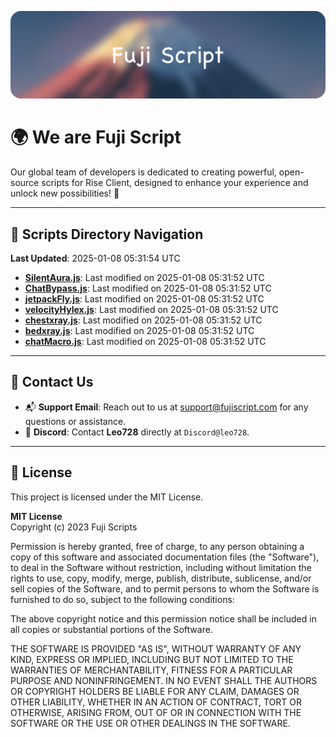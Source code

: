 ![Banner](.github/b.webp)

# 🌍 **We are Fuji Script**

Our global team of developers is dedicated to creating powerful, open-source scripts for Rise Client, designed to enhance your experience and unlock new possibilities! 🌟

---
<!-- SCRIPTS_NAVIGATION_START -->
## 📂 **Scripts Directory Navigation**

**Last Updated**: 2025-01-08 05:31:54 UTC

- **[SilentAura.js](scripts/SilentAura.js)**: Last modified on 2025-01-08 05:31:52 UTC
- **[ChatBypass.js](scripts/ChatBypass.js)**: Last modified on 2025-01-08 05:31:52 UTC
- **[jetpackFly.js](scripts/jetpackFly.js)**: Last modified on 2025-01-08 05:31:52 UTC
- **[velocityHylex.js](scripts/velocityHylex.js)**: Last modified on 2025-01-08 05:31:52 UTC
- **[chestxray.js](scripts/chestxray.js)**: Last modified on 2025-01-08 05:31:52 UTC
- **[bedxray.js](scripts/bedxray.js)**: Last modified on 2025-01-08 05:31:52 UTC
- **[chatMacro.js](scripts/chatMacro.js)**: Last modified on 2025-01-08 05:31:52 UTC

<!-- SCRIPTS_NAVIGATION_END -->

---

## 💬 **Contact Us**  
- 📬 **Support Email**: Reach out to us at [support@fujiscript.com](mailto:support@fujiscript.com) for any questions or assistance.  
- 💬 **Discord**: Contact **Leo728** directly at `Discord@leo728`.

---

## 📜 **License**

This project is licensed under the MIT License.  

**MIT License**  
Copyright (c) 2023 Fuji Scripts  

Permission is hereby granted, free of charge, to any person obtaining a copy of this software and associated documentation files (the "Software"), to deal in the Software without restriction, including without limitation the rights to use, copy, modify, merge, publish, distribute, sublicense, and/or sell copies of the Software, and to permit persons to whom the Software is furnished to do so, subject to the following conditions:  

The above copyright notice and this permission notice shall be included in all copies or substantial portions of the Software.  

THE SOFTWARE IS PROVIDED "AS IS", WITHOUT WARRANTY OF ANY KIND, EXPRESS OR IMPLIED, INCLUDING BUT NOT LIMITED TO THE WARRANTIES OF MERCHANTABILITY, FITNESS FOR A PARTICULAR PURPOSE AND NONINFRINGEMENT. IN NO EVENT SHALL THE AUTHORS OR COPYRIGHT HOLDERS BE LIABLE FOR ANY CLAIM, DAMAGES OR OTHER LIABILITY, WHETHER IN AN ACTION OF CONTRACT, TORT OR OTHERWISE, ARISING FROM, OUT OF OR IN CONNECTION WITH THE SOFTWARE OR THE USE OR OTHER DEALINGS IN THE SOFTWARE.  
